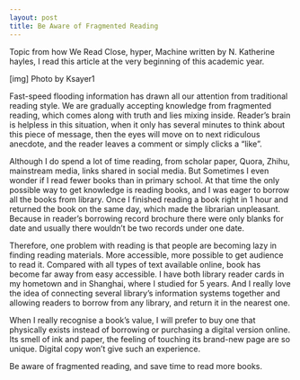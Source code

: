 ```yaml
---
layout: post
title: Be Aware of Fragmented Reading
---
```


Topic from how We Read Close, hyper, Machine written by N. Katherine hayles, I read this article at the very beginning of this academic year.

[img]
Photo by Ksayer1

Fast-speed flooding information has drawn all our attention from traditional reading style. We are gradually accepting knowledge from fragmented reading, which comes along with truth and lies mixing inside. Reader’s brain is helpless in this situation, when it only has several minutes to think about this piece of message, then the eyes will move on to next ridiculous anecdote, and the reader leaves a comment or simply clicks a “like”.

Although I do spend a lot of time reading, from scholar paper, Quora, Zhihu, mainstream media, links shared in social media. But Sometimes I even wonder if I read fewer books than in primary school. At that time the only possible way to get knowledge is reading books, and I was eager to borrow all the books from library. Once I finished reading a book right in 1 hour and returned the book on the same day, which made the librarian unpleasant. Because in reader’s borrowing record brochure there were only blanks for date and usually there wouldn’t be two records under one date.

Therefore, one problem with reading is that people are becoming lazy in finding reading materials. More accessible, more possible to get audience to read it. Compared with all types of text available online, book has become far away from easy accessible. I have both library reader cards in my hometown and in Shanghai, where I studied for 5 years. And I really love the idea of connecting several library’s information systems together and allowing readers to borrow from any library, and return it in the nearest one.

When I really recognise a book’s value, I will prefer to buy one that physically exists instead of borrowing or purchasing a digital version online. Its smell of ink and paper, the feeling of touching its brand-new page are so unique. Digital copy won’t give such an experience.

Be aware of fragmented reading, and save time to read more books.